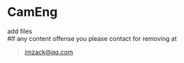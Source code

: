 # CamEng

add files  
#If any content offense you please contact for removing at  
 > imzack@qq.com 

